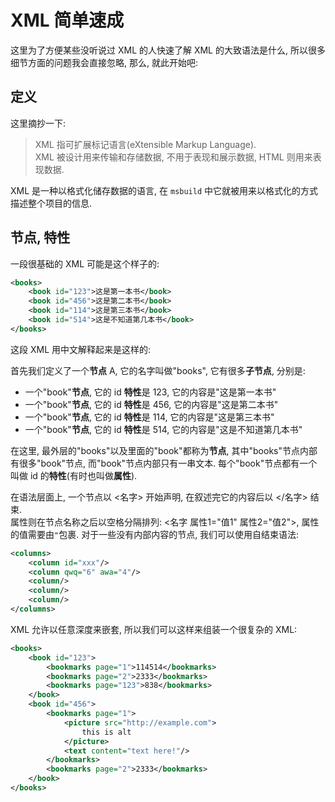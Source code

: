 # XML 简单速成

这里为了方便某些没听说过 XML 的人快速了解 XML 的大致语法是什么, 所以很多细节方面的问题我会直接忽略, 那么, 就此开始吧:

## 定义

这里摘抄一下:
> XML 指可扩展标记语言(eXtensible Markup Language).  
> XML 被设计用来传输和存储数据, 不用于表现和展示数据, HTML 则用来表现数据.

XML 是一种以格式化储存数据的语言, 在 `msbuild` 中它就被用来以格式化的方式描述整个项目的信息.

## 节点, 特性

一段很基础的 XML 可能是这个样子的:

```xml
<books>
    <book id="123">这是第一本书</book>
    <book id="456">这是第二本书</book>
    <book id="114">这是第三本书</book>
    <book id="514">这是不知道第几本书</book>
</books>
```

这段 XML 用中文解释起来是这样的:

首先我们定义了一个**节点** A, 它的名字叫做"books", 它有很多**子节点**, 分别是:

- 一个"book"**节点**, 它的 id **特性**是 123, 它的内容是"这是第一本书"
- 一个"book"**节点**, 它的 id **特性**是 456, 它的内容是"这是第二本书"
- 一个"book"**节点**, 它的 id **特性**是 114, 它的内容是"这是第三本书"
- 一个"book"**节点**, 它的 id **特性**是 514, 它的内容是"这是不知道第几本书"

在这里, 最外层的"books"以及里面的"book"都称为**节点**, 其中"books"节点内部有很多"book"节点, 而"book"节点内部只有一串文本.
每个"book"节点都有一个叫做 id 的**特性**(有时也叫做**属性**).  

在语法层面上, 一个节点以 <名字> 开始声明, 在叙述完它的内容后以 &lt;/名字&gt; 结束.  
属性则在节点名称之后以空格分隔排列: <名字 属性1="值1" 属性2="值2">, 属性的值需要由`"`包裹.
对于一些没有内部内容的节点, 我们可以使用自结束语法:
```xml
<columns>
    <column id="xxx"/>
    <column qwq="6" awa="4"/>
    <column/>
    <column/>
    <column/>
</columns>
```

XML 允许以任意深度来嵌套, 所以我们可以这样来组装一个很复杂的 XML:

```xml
<books>
    <book id="123">
        <bookmarks page="1">114514</bookmarks>
        <bookmarks page="2">2333</bookmarks>
        <bookmarks page="123">838</bookmarks>
    </book>
    <book id="456">
        <bookmarks page="1">
            <picture src="http://example.com">
                this is alt
            </picture>
            <text content="text here!"/>
        </bookmarks>
        <bookmarks page="2">2333</bookmarks>
    </book>
</books>
```